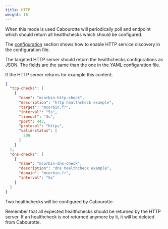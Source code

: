 ```yaml
---
title: HTTP
weight: 10
---
```


When this mode is used Cabourotte will periodically poll and endpoint which should return all healthchecks which should be configured.

The [configuration](/installation/configuration/) section shows how to enable HTTP service discovery in the configuration file.

The targeted HTTP server should return the healthchecks configurations as JSON. The fields are the same than the one in the YAML configuration file.

If the HTTP server returns for example this content:

```json
{
  "tcp-checks": [
    {
      "name": "mcorbin-http-check",
      "description": "http healthcheck example",
      "target": "mcorbin.fr",
      "interval": "5s",
      "timeout": "3s",
      "port": 443,
      "protocol": "https",
      "valid-status": [
        200
      ]
    }
  ],
  "dns-checks": [
    {
      "name": "mcorbin-dns-check",
      "description": "dns healthcheck example",
      "domain": "mcorbin.fr",
      "interval": "5s"
    }
  ]
}
```

Two healthchecks will be configured by Cabourotte.

Remember that all expected healthchecks should be returned by the HTTP server. If an healthcheck is not returned anymore by it, it will be deleted from Cabourotte.

